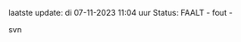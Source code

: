 laatste update: 
di 07-11-2023 11:04   uur 
Status: FAALT - fout - 
<div class="service R">svn</div>
